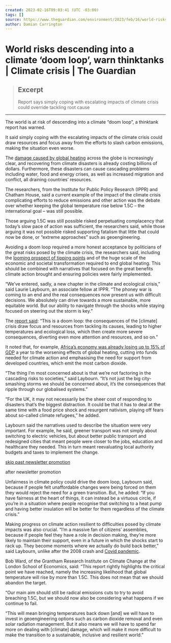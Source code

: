 ```yaml
---
created: 2023-02-16T09:03:41 (UTC -03:00)
tags: []
source: https://www.theguardian.com/environment/2023/feb/16/world-risks-descending-into-a-climate-doom-loop-warn-thinktanks
author: Damian Carrington
---
```


# World risks descending into a climate ‘doom loop’, warn thinktanks | Climate crisis | The Guardian

> ## Excerpt
> Report says simply coping with escalating impacts of climate crisis could override tackling root cause

---
The world is at risk of descending into a climate “doom loop”, a thinktank report has warned.

It said simply coping with the escalating impacts of the climate crisis could draw resources and focus away from the efforts to slash carbon emissions, making the situation even worse.

The [damage caused by global heating](https://www.theguardian.com/environment/2022/aug/04/climate-breakdown-supercharging-extreme-weather) across the globe is increasingly clear, and recovering from climate disasters is already costing billions of dollars. Furthermore, these disasters can cause cascading problems including water, food and energy crises, as well as increased migration and conflict, all draining countries’ resources.

The researchers, from the Institute for Public Policy Research (IPPR) and Chatham House, said a current example of the impact of the climate crisis complicating efforts to reduce emissions and other action was the debate over whether keeping the global temperature rise below 1.5C – the international goal – was still possible.

Those arguing 1.5C was still possible risked perpetuating complacency that today’s slow pace of action was sufficient, the researchers said, while those arguing it was not possible risked supporting fatalism that little that could now be done, or “extreme approaches” such as geoengineering.

Avoiding a doom loop required a more honest acceptance by politicians of the great risks posed by the climate crisis, the researchers said, including the [looming prospect of tipping points](https://www.theguardian.com/environment/2022/sep/08/world-on-brink-five-climate-tipping-points-study-finds) and of the huge scale of the economic and societal transformation required to end global heating. This should be combined with narratives that focused on the great benefits climate action brought and ensuring policies were fairly implemented.

“We’ve entered, sadly, a new chapter in the climate and ecological crisis,” said Laurie Laybourn, an associate fellow at IPPR. “The phoney war is coming to an end and the real consequences now present us with difficult decisions. We absolutely can drive towards a more sustainable, more equitable world. But our ability to navigate through the shocks while staying focused on steering out the storm is key.”

The [report said](http://www.ippr.org/research/publications/1-5c-dead-or-alive): “This is a doom loop: the consequences of the \[climate\] crisis draw focus and resources from tackling its causes, leading to higher temperatures and ecological loss, which then create more severe consequences, diverting even more attention and resources, and so on.”

It noted that, for example, [Africa’s economy was already losing up to 15% of GDP](https://www.afdb.org/en/news-and-events/press-releases/africa-loses-15-its-gdp-capita-annually-because-climate-change-african-development-bank-acting-chief-economist-kevin-urama-54660) a year to the worsening effects of global heating, cutting into funds needed for climate action and emphasising the need for support from developed countries, which emit the most carbon dioxide.

“The thing I’m most concerned about is that we’re not factoring in the cascading risks to societies,” said Laybourn. “It’s not just the big city-smashing storms we should be concerned about, it’s the consequences that ripple through our globalised systems.”

“For the UK, it may not necessarily be the sheer cost of responding to disasters that’s the biggest distraction. It could be that it has to deal at the same time with a food price shock and resurgent nativism, playing off fears about so-called climate refugees,” he added.

Laybourn said the narratives used to describe the situation were very important. For example, he said, greener transport was not simply about switching to electric vehicles, but about better public transport and redesigned cities that meant people were closer to the jobs, education and healthcare they needed. This in turn meant reevaluating local authority budgets and taxes to implement the change.

[skip past newsletter promotion](https://www.theguardian.com/environment/2023/feb/16/world-risks-descending-into-a-climate-doom-loop-warn-thinktanks#EmailSignup-skip-link-13)

after newsletter promotion

Unfairness in climate policy could drive the doom loop, Laybourn said, because if people felt unaffordable changes were being forced on them they would reject the need for a green transition. But, he added: “If you have fairness at the heart of things, it can instead be a virtuous circle, if you’re in a situation where people recognise that switching to a heat pump and having better insulation will be better for them regardless of the climate crisis.”

Making progress on climate action resilient to difficulties posed by climate impacts was also crucial. “I’m a massive fan of citizens’ assemblies, because if people feel they have a role in decision making, they’re more likely to maintain their support, even in a future in which the shocks start to rack up. They become moments where we actually do build back better,” said Laybourn, unlike after the 2008 crash and [Covid pandemic](https://www.theguardian.com/environment/2021/mar/10/governments-failing-fulfil-talk-green-covid-recovery-un-warns).

Bob Ward, of the Grantham Research Institute on Climate Change at the London School of Economics, said: “This report rightly highlights the critical point we have reached, namely the increasing likelihood that global temperature will rise by more than 1.5C. This does not mean that we should abandon the target.

“Our main aim should still be radical emissions cuts to try to avoid breaching 1.5C, but we should now also be considering what happens if we continue to fail.

“This will mean bringing temperatures back down \[and\] we will have to invest in geoengineering options such as carbon dioxide removal and even solar radiation management. But it also means we will have to spend far more on dealing with \[climate\] damage, which will make it more difficult to make the transition to a sustainable, inclusive and resilient world.”
